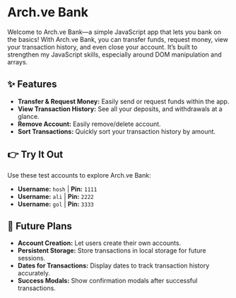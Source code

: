 # Arch.ve Bank

Welcome to Arch.ve Bank—a simple JavaScript app that lets you bank on the basics! With Arch.ve Bank, you can transfer funds, request money, view your transaction history, and even close your account. It’s built to strengthen my JavaScript skills, especially around DOM manipulation and arrays.

## ✨ Features
- **Transfer & Request Money:** Easily send or request funds within the app.
- **View Transaction History:** See all your deposits, and withdrawals at a glance.
- **Remove Account:** Easily remove/delete account.
- **Sort Transactions:** Quickly sort your transaction history by amount.

## 👉 Try It Out
Use these test accounts to explore Arch.ve Bank:
- **Username:** `hosh` | **Pin:** `1111`
- **Username:** `ali` | **Pin:** `2222`
- **Username:** `gol` | **Pin:** `3333`

## 🔮 Future Plans
- **Account Creation:** Let users create their own accounts.
- **Persistent Storage:** Store transactions in local storage for future sessions.
- **Dates for Transactions:** Display dates to track transaction history accurately.
- **Success Modals:** Show confirmation modals after successful transactions.
